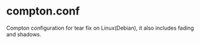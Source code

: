 # compton.conf
Compton configuration for tear fix on Linux(Debian), it also includes fading and shadows.

